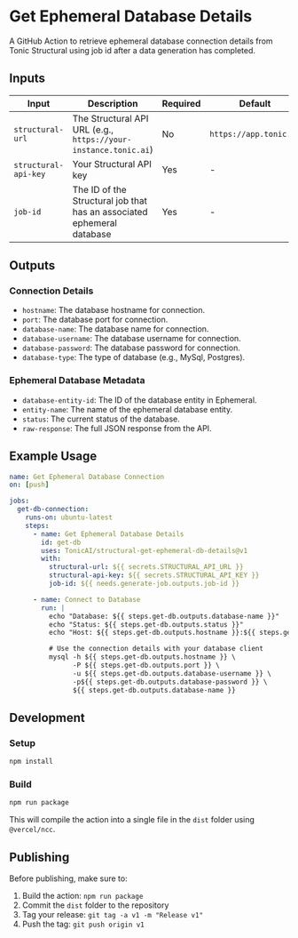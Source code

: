 # Get Ephemeral Database Details

A GitHub Action to retrieve ephemeral database connection details from Tonic Structural using job id after a data generation has completed.

## Inputs

| Input | Description | Required | Default |
|-------|-------------|----------|---------|
| `structural-url` | The Structural API URL (e.g., `https://your-instance.tonic.ai`) | No | `https://app.tonic.ai` |
| `structural-api-key` | Your Structural API key | Yes | - |
| `job-id` | The ID of the Structural job that has an associated ephemeral database | Yes | - |

## Outputs

### Connection Details

- `hostname`: The database hostname for connection.
- `port`: The database port for connection.
- `database-name`: The database name for connection.
- `database-username`: The database username for connection.
- `database-password`: The database password for connection.
- `database-type`: The type of database (e.g., MySql, Postgres).

### Ephemeral Database Metadata

- `database-entity-id`: The ID of the database entity in Ephemeral.
- `entity-name`: The name of the ephemeral database entity.
- `status`: The current status of the database.
- `raw-response`: The full JSON response from the API.

## Example Usage

```yaml
name: Get Ephemeral Database Connection
on: [push]

jobs:
  get-db-connection:
    runs-on: ubuntu-latest
    steps:
      - name: Get Ephemeral Database Details
        id: get-db
        uses: TonicAI/structural-get-ephemeral-db-details@v1
        with:
          structural-url: ${{ secrets.STRUCTURAL_API_URL }}
          structural-api-key: ${{ secrets.STRUCTURAL_API_KEY }}
          job-id: ${{ needs.generate-job.outputs.job-id }}

      - name: Connect to Database
        run: |
          echo "Database: ${{ steps.get-db.outputs.database-name }}"
          echo "Status: ${{ steps.get-db.outputs.status }}"
          echo "Host: ${{ steps.get-db.outputs.hostname }}:${{ steps.get-db.outputs.port }}"

          # Use the connection details with your database client
          mysql -h ${{ steps.get-db.outputs.hostname }} \
                -P ${{ steps.get-db.outputs.port }} \
                -u ${{ steps.get-db.outputs.database-username }} \
                -p${{ steps.get-db.outputs.database-password }} \
                ${{ steps.get-db.outputs.database-name }}
```

## Development

### Setup
```bash
npm install
```

### Build
```bash
npm run package
```

This will compile the action into a single file in the `dist` folder using `@vercel/ncc`.

## Publishing

Before publishing, make sure to:
1. Build the action: `npm run package`
2. Commit the `dist` folder to the repository
3. Tag your release: `git tag -a v1 -m "Release v1"`
4. Push the tag: `git push origin v1`
